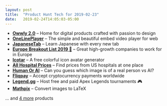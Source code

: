 ```yaml
---
layout: post
title:  "Product Hunt Tech for 2019-02-23"
date:   2019-02-24T14:05:03-05:00
---
```


* **[Owwly 2.0](https://www.producthunt.com/posts/owwly-2-0?utm_campaign=producthunt-api&utm_medium=api&utm_source=Application%3A+Daily+Digest+RSS+%28ID%3A+3202%29)** – Home for digital products crafted with passion to design
* **[OneLinePlayer](https://www.producthunt.com/posts/onelineplayer?utm_campaign=producthunt-api&utm_medium=api&utm_source=Application%3A+Daily+Digest+RSS+%28ID%3A+3202%29)** – The simple and beautiful embed video player for web
* **[JapaneseTab](https://www.producthunt.com/posts/japanesetab?utm_campaign=producthunt-api&utm_medium=api&utm_source=Application%3A+Daily+Digest+RSS+%28ID%3A+3202%29)** – Learn Japanese with every new tab
* **[Europe Breakout List 2019 🚀](https://www.producthunt.com/posts/europe-breakout-list-2019?utm_campaign=producthunt-api&utm_medium=api&utm_source=Application%3A+Daily+Digest+RSS+%28ID%3A+3202%29)** – Great high-growth companies to work for in Europe
* **[Icotar](https://www.producthunt.com/posts/icotar?utm_campaign=producthunt-api&utm_medium=api&utm_source=Application%3A+Daily+Digest+RSS+%28ID%3A+3202%29)** – A free colorful icon avatar generator
* **[All Hospital Prices](https://www.producthunt.com/posts/all-hospital-prices?utm_campaign=producthunt-api&utm_medium=api&utm_source=Application%3A+Daily+Digest+RSS+%28ID%3A+3202%29)** – Find prices from US hospitals at one place
* **[Human Or AI](https://www.producthunt.com/posts/human-or-ai?utm_campaign=producthunt-api&utm_medium=api&utm_source=Application%3A+Daily+Digest+RSS+%28ID%3A+3202%29)** – Can you guess which image is of a real person vs AI?
* **[Fliqpay](https://www.producthunt.com/posts/fliqpay?utm_campaign=producthunt-api&utm_medium=api&utm_source=Application%3A+Daily+Digest+RSS+%28ID%3A+3202%29)** – Accept cryptocurrency payments worldwide
* **[Legend.gg](https://www.producthunt.com/posts/legend-gg?utm_campaign=producthunt-api&utm_medium=api&utm_source=Application%3A+Daily+Digest+RSS+%28ID%3A+3202%29)** – Host free and paid Apex Legends tournaments 🎮
* **[Mathpix](https://www.producthunt.com/posts/mathpix-2?utm_campaign=producthunt-api&utm_medium=api&utm_source=Application%3A+Daily+Digest+RSS+%28ID%3A+3202%29)** – Convert images to LaTeX

… and [4 more](https://www.producthunt.com/tech) products